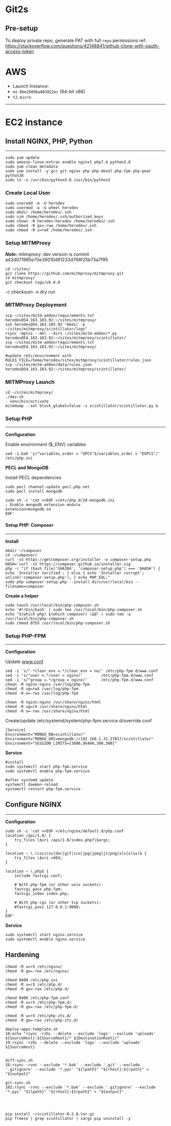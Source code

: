 # Git2s
## Pre-setup
To deploy private repo, generate PAT with full `repo` permissions
ref: https://stackoverflow.com/questions/42148841/github-clone-with-oauth-access-token


# AWS
 - Launch Instance:
 - `mi-0be2609ba883822ec` (64-bit x86)
 - `t2.micro`

---

# EC2 instance
## Install NGINX, PHP, Python
---
```
sudo yum update
sudo amazon-linux-extras enable nginx1 php7.4 python3.8
sudo yum clean metadata
sudo yum install -y gcc git nginx php php-devel php-fpm php-pear python38
sudo ln -s /usr/bin/python3.8 /usr/bin/python3
```


### Create Local User
```
sudo useradd -m -U herodev
sudo usermod -a -G wheel herodev
sudo mkdir /home/herodev/.ssh
sudo vim /home/herodev/.ssh/authorized_keys
sudo chown -R herodev:herodev /home/herodev/.ssh
sudo chmod -R go=-rww /home/herodev/.ssh
sudo chmod -R u=rwX /home/herodev/.ssh
```


### Setup MITMProxy
***Note:*** mitmproxy:  dev version is commit a42d071995e70e39010d91233d768f25b73a7f95
```
cd ~/sites/
git clone https://github.com/mitmproxy/mitmproxy.git
cd mitmproxy/
git checkout tags/v6.0.0
```


-c checksum
-n dry run

### MITMProxy Deployment
```
scp ~/sites/mitm-addon/requirements.txt herodev@54.163.103.92:~/sites/mitmproxy/
ssh herodev@54.163.103.92 "mkdir -p ~/sites/mitmproxy/scintillator/logs"
rsync -mptvz --del --dirs ~/sites/mitm-addon/*.py herodev@54.163.103.92:~/sites/mitmproxy/scintillator/
scp ~/sites/mitm-addon/requirements.txt herodev@54.163.103.92:~/sites/mitmproxy/

#update /etc/environment with RULES_FILE=/home/herodev/sites/mitmproxy/scintillator/rules.json
scp ~/sites/mitm-addon/data/rules.json herodev@54.163.103.92:~/sites/mitmproxy/scintillator/
```

### MITMProxy Launch
```
cd ~/sites/mitmproxy/
./dev.sh
. venv/bin/activate
mitmdump --set block_global=false -s scintillator/scintillator.py &
```


### Setup PHP
---
**Configuration**

Enable environment ($_ENV) variables
```
sed -i.bak 's/^variables_order = "GPCS"$/variables_order = "EGPCS"/' /etc/php.ini
```

**PECL and MongoDB**

Install PECL dependencies
```
sudo pecl channel-update pecl.php.net
sudo pecl install mongodb

sudo sh -c 'cat <<EOF >/etc/php.d/20-mongodb.ini
; Enable mongodb extension module
extension=mongodb.so
EOF'
```


#### Setup PHP: Composer
---
**Install**
```
mkdir ~/composer
cd ~/composer/
curl -sS https://getcomposer.org/installer -o composer-setup.php
HASH=`curl -sS https://composer.github.io/installer.sig`
php -r "if (hash_file('SHA384', 'composer-setup.php') === '$HASH') { echo 'Installer verified'; } else { echo 'Installer corrupt'; unlink('composer-setup.php'); } echo PHP_EOL;"
sudo php composer-setup.php --install-dir=/usr/local/bin --filename=composer
```


**Create a helper**
```
sudo touch /usr/local/bin/php-composer.sh
echo '#!/bin/bash' | sudo tee /usr/local/bin/php-composer.sh
echo "$(which php) $(which composer) \$@" | sudo tee -a /usr/local/bin/php-composer.sh
sudo chmod 0755 /usr/local/bin/php-composer.sh
```


### Setup PHP-FPM
---
**Configuration**

Update www.conf
```
sed -i 's/^.*clear_env =.*/clear_env = no/' /etc/php-fpm.d/www.conf
sed -i 's/^user =.*/user = nginx/'        /etc/php-fpm.d/www.conf
sed -i 's/^group =.*/group = nginx/'      /etc/php-fpm.d/www.conf
chown -R nginx:nginx /var/log/php-fpm
chmod -R ug=rwX /var/log/php-fpm
chmod -R o=-rwx /var/log/php-fpm

chown -R nginx:nginx /usr/share/nginx/html
chmod -R ug=rX /usr/share/nginx/html
chmod -R o=-rwx /usr/share/nginx/html

```

Create/update /etc/systemd/system/php-fpm.service.d/override.conf
```
[Service]
Environment="MONGO_DB=scintillator"
Environment="MONGO_URI=mongodb://192.168.1.31:27017/scintillator"
Environment="SESSION_LIMITS=[3600,86400,300,300]"
```

**Service**
```
#install
sudo systemctl start php-fpm.service
sudo systemctl enable php-fpm.service

#after systemd update
systemctl daemon-reload
systemctl restart php-fpm.service
```


## Configure NGINX
---
**Configuration**
```
sudo sh -c 'cat <<EOF >/etc/nginx/default.d/php.conf
location /api/1.0/ {
    try_files \$uri /api/1.0/index.php?\$args;
}

location ~ \.(css|csv|doc|gif|ico|jpg|jpeg|js|png|xls|xlsx)$ {
    try_files \$uri =404;
}

location ~ \.php$ {
    include fastcgi.conf;

    # With php-fpm (or other unix sockets):
    fastcgi_pass php-fpm;
    fastcgi_index index.php;

    # With php-cgi (or other tcp sockets):
    #fastcgi_pass 127.0.0.1:9000;
}
EOF'
```

**Service**
```
sudo systemctl start nginx.service
sudo systemctl enable nginx.service
```




## Hardening
```
chmod -R u=rX /etc/nginx/
chmod -R go=-rwx /etc/nginx/

chmod 0400 /etc/php.ini
chmod -R u=rX /etc/php.d/
chmod -R go=-rwx /etc/php.d/

chmod 0400 /etc/php-fpm.conf
chmod -R u=rX /etc/php-fpm.d/
chmod -R go=-rwx /etc/php-fpm.d/

chmod -R u=rX /etc/php-zts.d/
chmod -R go=-rwx /etc/php-zts.d/
```




```
deploy-apps-template.sh
18:echo "rsync -rzhL --delete --exclude 'logs' --exclude 'uploads' ${SourceHost}:${SourceRoot}/* ${DestinationRoot}/"
19:rsync -rzhL --delete --exclude 'logs' --exclude 'uploads' ${SourceHost}


diff-sync.sh
38:rsync -rvnc --exclude '*.bak' --exclude '.git' --exclude '.gitignore' --exclude '*.pyc' "${lpath}" "${rhost}:${rpath}" > "${output}"

git-sync.sh
102:rsync -rvnc --exclude '*.bak' --exclude '.gitignore' --exclude '*.pyc' "${lpath}" "${rhost}:${rpath}" > "${output}"




pip install ~/scintillator-0.2.0.tar.gz
pip freeze | grep scintillator | xargs pip uninstall -y

```